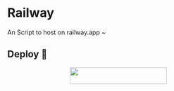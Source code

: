 # Railway
An Script to host on railway.app ~


## Deploy 🚄

<p align="center"><a href="https://railway.app/new/template?template=https://github.com/ITZ-ZAID/Music-Deploy&envs=REPO_URL,START_CMD"> <img src="https://img.shields.io/badge/Deploy%20To%20Railway-black?style=for-the-badge&logo=railway" width="220" height="38.45"/></a></p>
